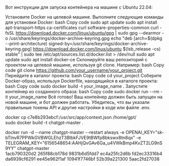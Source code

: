 Вот инструкции для запуска контейнера на машине с Ubuntu 22.04:

Установите Docker на целевой машине. Выполните следующие команды для установки Docker:
bash
Copy code
sudo apt update
sudo apt install apt-transport-https ca-certificates curl software-properties-common
curl -fsSL https://download.docker.com/linux/ubuntu/gpg | sudo gpg --dearmor -o /usr/share/keyrings/docker-archive-keyring.gpg
echo "deb [arch=$(dpkg --print-architecture) signed-by=/usr/share/keyrings/docker-archive-keyring.gpg] https://download.docker.com/linux/ubuntu $(lsb_release -cs) stable" | sudo tee /etc/apt/sources.list.d/docker.list > /dev/null
sudo apt update
sudo apt install docker-ce
Склонируйте ваш репозиторий с проектом на целевой машине, используя git clone. Например:
bash
Copy code
git clone https://github.com/your_username/your_project.git
Перейдите в каталог проекта:
bash
Copy code
cd your_project
Соберите Docker-образ, используя Dockerfile, находящийся в каталоге проекта:
bash
Copy code
sudo docker build -t your_image_name .
Запустите контейнер из созданного образа:
bash
Copy code
sudo docker run --rm -it your_image_name
Всё готово! Ваш контейнер должен быть запущен на новой машине, и бот должен работать. Убедитесь, что вы указали правильные токены API и другие настройки в коде или файле .env.


docker cp c7e8b293ebcf:/usr/src/app/context.json /home/gpt/  
sudo docker build -t chatgpt-master .  

docker run -d --name chatgpt-master --restart always -e OPENAI_KEY="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" -e TELEGRAM_KEY="6156548654:AAHjQvGAv6Ga_u4VWkBmp4KvZT2LG9nS9YY" chatgpt-master  
1acb790320d2 265f88cb178d 9831b6d5fdd7 ec4a25fc2d6b fd2ec33316b4 da6939cf6291 ee45e962f1af 10941f7746bf 52b39a221300 5aac2fd27038 
